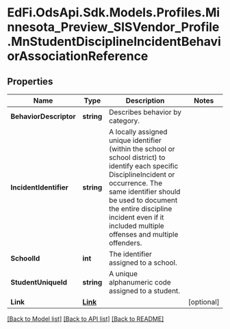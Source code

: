 # EdFi.OdsApi.Sdk.Models.Profiles.Minnesota_Preview_SISVendor_Profile.MnStudentDisciplineIncidentBehaviorAssociationReference

## Properties

Name | Type | Description | Notes
------------ | ------------- | ------------- | -------------
**BehaviorDescriptor** | **string** | Describes behavior by category. | 
**IncidentIdentifier** | **string** | A locally assigned unique identifier (within the school or school district) to identify each specific DisciplineIncident or occurrence. The same identifier should be used to document the entire discipline incident even if it included multiple offenses and multiple offenders. | 
**SchoolId** | **int** | The identifier assigned to a school. | 
**StudentUniqueId** | **string** | A unique alphanumeric code assigned to a student. | 
**Link** | [**Link**](Link.md) |  | [optional] 

[[Back to Model list]](../README.md#documentation-for-models) [[Back to API list]](../README.md#documentation-for-api-endpoints) [[Back to README]](../README.md)

